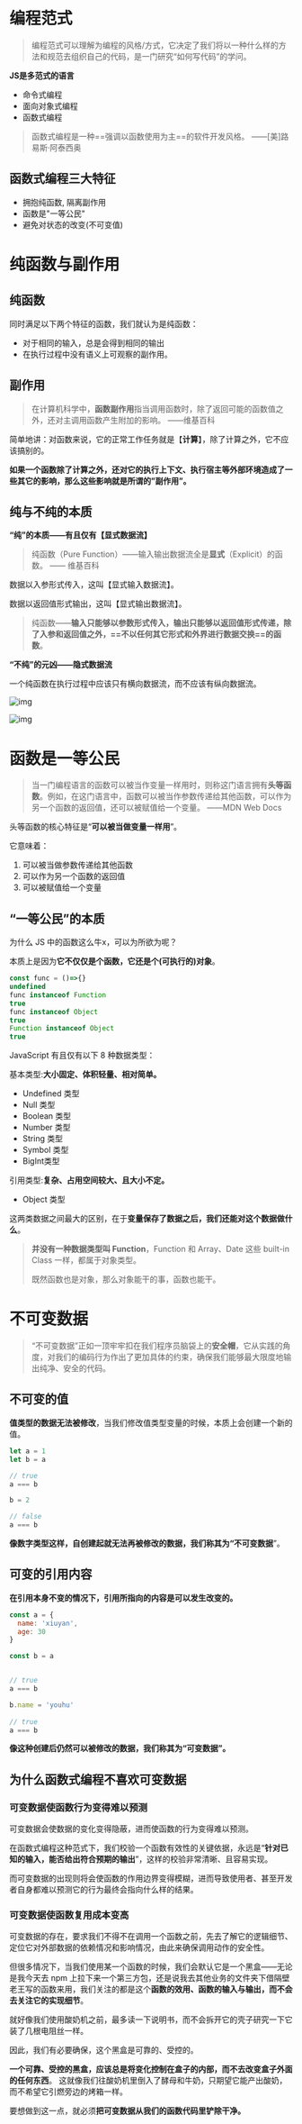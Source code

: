 # 编程范式

> 编程范式可以理解为编程的风格/方式，它决定了我们将以一种什么样的方法和规范去组织自己的代码，是一门研究“如何写代码”的学问。

**JS是多范式的语言**

- 命令式编程
- 面向对象式编程
- 函数式编程

> 函数式编程是一种==强调以函数使用为主==的软件开发风格。 ——[美]路易斯·阿泰西奥

## 函数式编程三大特征

- 拥抱纯函数, 隔离副作用
- 函数是"一等公民"
- 避免对状态的改变(不可变值)

# 纯函数与副作用

## 纯函数

同时满足以下两个特征的函数，我们就认为是纯函数：

- 对于相同的输入，总是会得到相同的输出
- 在执行过程中没有语义上可观察的副作用。

## 副作用

> 在计算机科学中，**函数副作用**指当调用函数时，除了返回可能的函数值之外，还对主调用函数产生附加的影响。 ——维基百科

简单地讲：对函数来说，它的正常工作任务就是【**计算**】，除了计算之外，它不应该搞别的。

**如果一个函数除了计算之外，还对它的执行上下文、执行宿主等外部环境造成了一些其它的影响，那么这些影响就是所谓的”副作用”。**

## 纯与不纯的本质

**“纯”的本质——有且仅有【显式数据流】**

> 纯函数（Pure Function）——输入输出数据流全是**显式**（Explicit）的函数。
> —— 维基百科

数据以入参形式传入，这叫【显式输入数据流】。

数据以返回值形式输出，这叫【显式输出数据流】。

> 纯函数——**输入只能够以参数形式传入，输出只能够以返回值形式传递，除了入参和返回值之外，==不以任何其它形式和外界进行数据交换==的函数**。

**“不纯”的元凶——隐式数据流**

一个纯函数在执行过程中应该只有横向数据流，而不应该有纵向数据流。

![img](https://p3-juejin.byteimg.com/tos-cn-i-k3u1fbpfcp/c5d19c82dfb446abbfd66ef8bc71376d~tplv-k3u1fbpfcp-jj-mark:2268:0:0:0:q75.awebp)

![img](https://p3-juejin.byteimg.com/tos-cn-i-k3u1fbpfcp/92c0e99785844984a87b5bb50e382609~tplv-k3u1fbpfcp-jj-mark:2268:0:0:0:q75.awebp)

# 函数是一等公民

> 当一门编程语言的函数可以被当作变量一样用时，则称这门语言拥有**头等函数**。例如，在这门语言中，函数可以被当作参数传递给其他函数，可以作为另一个函数的返回值，还可以被赋值给一个变量。 ——MDN Web Docs

头等函数的核心特征是“**可以被当做变量一样用**”。

它意味着：

1. 可以被当做参数传递给其他函数
2. 可以作为另一个函数的返回值
3. 可以被赋值给一个变量

## “一等公民”的本质

为什么 JS 中的函数这么牛x，可以为所欲为呢？

本质上是因为**它不仅仅是个函数，它还是个(可执行的)对象**。

```js
const func = ()=>{}
undefined
func instanceof Function
true
func instanceof Object
true
Function instanceof Object
true
```

JavaScript 有且仅有以下 8 种数据类型：

基本类型:**大小固定、体积轻量、相对简单。**

- Undefined 类型
- Null 类型
- Boolean 类型
- Number 类型
- String 类型
- Symbol 类型
- BigInt类型

引用类型:**复杂、占用空间较大、且大小不定。**

- Object 类型

这两类数据之间最大的区别，在于**变量保存了数据之后，我们还能对这个数据做什么**。

> **并没有一种数据类型叫 Function**，Function 和 Array、Date 这些 built-in Class 一样，都属于对象类型。
>
> 既然函数也是对象，那么对象能干的事，函数也能干。

# 不可变数据

> “不可变数据”正如一顶牢牢扣在我们程序员脑袋上的**安全帽**，它从实践的角度，对我们的编码行为作出了更加具体的约束，确保我们能够最大限度地输出纯净、安全的代码。

## 不可变的值

**值类型的数据无法被修改**，当我们修改值类型变量的时候，本质上会创建一个新的值。

```js
let a = 1
let b = a

// true
a === b

b = 2

// false
a === b
```

**像数字类型这样，自创建起就无法再被修改的数据，我们称其为“不可变数据**”。

## 可变的引用内容

**在引用本身不变的情况下，引用所指向的内容是可以发生改变的。**

```js
const a = {
  name: 'xiuyan',
  age: 30
}

const b = a


// true 
a === b 

b.name = 'youhu'   
 
// true
a === b 
```

**像这种创建后仍然可以被修改的数据，我们称其为“可变数据”。**

## 为什么函数式编程不喜欢可变数据

### 可变数据使函数行为变得难以预测

可变数据会使数据的变化变得隐蔽，进而使函数的行为变得难以预测。

在函数式编程这种范式下，我们校验一个函数有效性的关键依据，永远是“**针对已知的输入，能否给出符合预期的输出**”，这样的校验非常清晰、且容易实现。

而可变数据的出现则将会使函数的作用边界变得模糊，进而导致使用者、甚至开发者自身都难以预测它的行为最终会指向什么样的结果。

### 可变数据使函数复用成本变高

可变数据的存在，要求我们不得不在调用一个函数之前，先去了解它的逻辑细节、定位它对外部数据的依赖情况和影响情况，由此来确保调用动作的安全性。

但很多情况下，当我们使用某一个函数的时候，我们会默认它是一个黑盒——无论是我今天去 npm 上拉下来一个第三方包，还是说我去其他业务的文件夹下借隔壁老王写的函数来用，我们关注的都是这个**函数的效用、函数的输入与输出，而不会去关注它的实现细节**。

就好像我们使用酸奶机之前，最多读一下说明书，而不会拆开它的壳子研究一下它装了几根电阻丝一样。

因此，我们有必要确保，这个黑盒是可靠的、受控的。

**一个可靠、受控的黑盒，应该总是将变化控制在盒子的内部，而不去改变盒子外面的任何东西**。
这就像我们往酸奶机里倒入了酵母和牛奶，只期望它能产出酸奶，而不希望它引燃旁边的烤箱一样。

要想做到这一点，就必须**把可变数据从我们的函数代码里铲除干净。**
